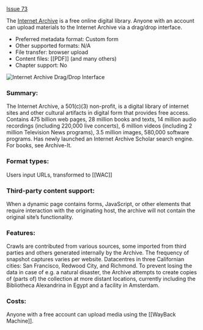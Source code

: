 [Issue 73](https://github.com/thoth-pub/thoth/issues/73)

The [Internet Archive](https://archive.org/) is a free online digital library. Anyone with an account can upload materials to the Internet Archive via a drag/drop interface. 

* Preferred metadata format: Custom form
* Other supported formats: N/A
* File transfer: browser upload
* Content files: [[PDF]] (and many others)
* Chapter support: No

![Internet Archive Drag/Drop Interface](https://punctumbooks.com/punctum/wp-content/uploads/2020/10/Screenshot-2020-10-15-at-14.04.58.png)

### Summary: 
The Internet Archive, a 501(c)(3) non-profit, is a digital library of internet sites and other cultural artifacts in digital form that provides free access. Contains 475 billion web pages, 28 million books and texts, 14 million audio recordings (including 220,000 live concerts), 6 million videos (including 2 million Television News programs), 3.5 million images, 580,000 software programs. Has newly launched an Internet Archive Scholar search engine. For books, see Archive-It.

### Format types: 
Users input URLs, transformed to [[WAC]]

### Third-party content support: 
When a dynamic page contains forms, JavaScript, or other elements that require interaction with the originating host, the archive will not contain the original site’s functionality.

### Features: 
Crawls are contributed from various sources, some imported from third parties and others generated internally by the Archive. The frequency of snapshot captures varies per website. Datacentres in three Californian cities: San Francisco, Redwood City, and Richmond. To prevent losing the data in case of e.g. a natural disaster, the Archive attempts to create copies of (parts of) the collection at more distant locations, currently including the Bibliotheca Alexandrina in Egypt and a facility in Amsterdam.

### Costs: 
Anyone with a free account can upload media using the [[WayBack Machine]].